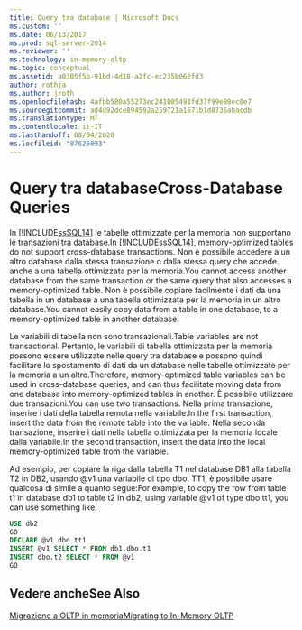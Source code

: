 ```yaml
---
title: Query tra database | Microsoft Docs
ms.custom: ''
ms.date: 06/13/2017
ms.prod: sql-server-2014
ms.reviewer: ''
ms.technology: in-memory-oltp
ms.topic: conceptual
ms.assetid: a0305f5b-91bd-4d18-a2fc-ec235b062fd3
author: rothja
ms.author: jroth
ms.openlocfilehash: 4afbb580a55273ec241005493fd37f99e98ec0e7
ms.sourcegitcommit: ad4d92dce894592a259721a1571b1d8736abacdb
ms.translationtype: MT
ms.contentlocale: it-IT
ms.lasthandoff: 08/04/2020
ms.locfileid: "87626093"
---
```

# <a name="cross-database-queries"></a><span data-ttu-id="366b0-102">Query tra database</span><span class="sxs-lookup"><span data-stu-id="366b0-102">Cross-Database Queries</span></span>
  <span data-ttu-id="366b0-103">In [!INCLUDE[ssSQL14](../../includes/sssql14-md.md)] le tabelle ottimizzate per la memoria non supportano le transazioni tra database.</span><span class="sxs-lookup"><span data-stu-id="366b0-103">In [!INCLUDE[ssSQL14](../../includes/sssql14-md.md)], memory-optimized tables do not support cross-database transactions.</span></span> <span data-ttu-id="366b0-104">Non è possibile accedere a un altro database dalla stessa transazione o dalla stessa query che accede anche a una tabella ottimizzata per la memoria.</span><span class="sxs-lookup"><span data-stu-id="366b0-104">You cannot access another database from the same transaction or the same query that also accesses a memory-optimized table.</span></span> <span data-ttu-id="366b0-105">Non è possibile copiare facilmente i dati da una tabella in un database a una tabella ottimizzata per la memoria in un altro database.</span><span class="sxs-lookup"><span data-stu-id="366b0-105">You cannot easily copy data from a table in one database, to a memory-optimized table in another database.</span></span>  
  
 <span data-ttu-id="366b0-106">Le variabili di tabella non sono transazionali.</span><span class="sxs-lookup"><span data-stu-id="366b0-106">Table variables are not transactional.</span></span> <span data-ttu-id="366b0-107">Pertanto, le variabili di tabella ottimizzata per la memoria possono essere utilizzate nelle query tra database e possono quindi facilitare lo spostamento di dati da un database nelle tabelle ottimizzate per la memoria a un altro.</span><span class="sxs-lookup"><span data-stu-id="366b0-107">Therefore, memory-optimized table variables can be used in cross-database queries, and can thus facilitate moving data from one database into memory-optimized tables in another.</span></span> <span data-ttu-id="366b0-108">È possibile utilizzare due transazioni.</span><span class="sxs-lookup"><span data-stu-id="366b0-108">You can use two transactions.</span></span> <span data-ttu-id="366b0-109">Nella prima transazione, inserire i dati della tabella remota nella variabile.</span><span class="sxs-lookup"><span data-stu-id="366b0-109">In the first transaction, insert the data from the remote table into the variable.</span></span> <span data-ttu-id="366b0-110">Nella seconda transazione, inserire i dati nella tabella ottimizzata per la memoria locale dalla variabile.</span><span class="sxs-lookup"><span data-stu-id="366b0-110">In the second transaction, insert the data into the local memory-optimized table from the variable.</span></span>  
  
 <span data-ttu-id="366b0-111">Ad esempio, per copiare la riga dalla tabella T1 nel database DB1 alla tabella T2 in DB2, usando @v1 una variabile di tipo dbo. TT1, è possibile usare qualcosa di simile a quanto segue:</span><span class="sxs-lookup"><span data-stu-id="366b0-111">For example, to copy the row from table t1 in database db1 to table t2 in db2, using variable @v1 of type dbo.tt1, you can use something like:</span></span>  
  
```sql  
USE db2   
GO   
DECLARE @v1 dbo.tt1   
INSERT @v1 SELECT * FROM db1.dbo.t1   
INSERT dbo.t2 SELECT * FROM @v1   
GO  
```  
  
## <a name="see-also"></a><span data-ttu-id="366b0-112">Vedere anche</span><span class="sxs-lookup"><span data-stu-id="366b0-112">See Also</span></span>  
 [<span data-ttu-id="366b0-113">Migrazione a OLTP in memoria</span><span class="sxs-lookup"><span data-stu-id="366b0-113">Migrating to In-Memory OLTP</span></span>](migrating-to-in-memory-oltp.md)  
  
  

